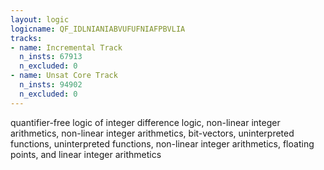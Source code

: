 ```yaml
---
layout: logic
logicname: QF_IDLNIANIABVUFUFNIAFPBVLIA
tracks:
- name: Incremental Track
  n_insts: 67913
  n_excluded: 0
- name: Unsat Core Track
  n_insts: 94902
  n_excluded: 0
---
```

quantifier-free logic of integer difference logic, non-linear integer arithmetics, non-linear integer arithmetics, bit-vectors, uninterpreted functions, uninterpreted functions, non-linear integer arithmetics, floating points, and linear integer arithmetics